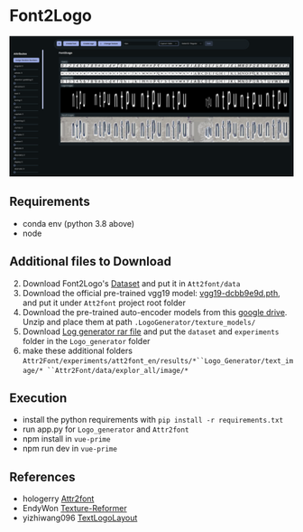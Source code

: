 # Font2Logo

![Sample Image](/img/Font2Logo.png)

## Requirements

- conda env (python 3.8 above)
- node

## Additional files to Download

2. Download Font2Logo's [Dataset](https://drive.google.com/file/d/1TTqAklfsAp6KOPxCVl2jktH8kN4lEmI_/view?usp=sharing) and put it in `Att2font/data`
3. Download the official pre-trained vgg19 model: [vgg19-dcbb9e9d.pth](https://download.pytorch.org/models/vgg19-dcbb9e9d.pth), and put it under `Att2font` project root folder
4. Download the pre-trained auto-encoder models from this [google drive](https://drive.google.com/file/d/13n_YJ6J8lIvF-liWFeJY35nXsZM-5vTZ/view?usp=sharing). Unzip and place them at path `.LogoGenerator/texture_models/`
5. Download [Log generator rar file](https://drive.google.com/file/d/1u79bqUv-yCoXHLFSe2vt_oRu5RS2-hxd/view?usp=sharing) and put the `dataset` and `experiments` folder in the `Logo_generator` folder
6. make these additional folders ` Attr2Font/experiments/att2font_en/results/*``Logo_Generator/text_image/* ``Attr2Font/data/explor_all/image/*`

## Execution

- install the python requirements with `pip install -r requirements.txt`
- run app.py for `Logo_generator` and `Attr2font`
- npm install in `vue-prime`
- npm run dev in `vue-prime`

## References

- hologerry [Attr2font](https://github.com/hologerry/Attr2Font)
- EndyWon [Texture-Reformer](https://github.com/EndyWon/Texture-Reformer)
- yizhiwang096 [TextLogoLayout](https://github.com/yizhiwang96/TextLogoLayout)
